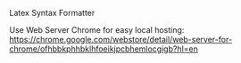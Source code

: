 Latex Syntax Formatter

Use Web Server Chrome for easy local hosting:
https://chrome.google.com/webstore/detail/web-server-for-chrome/ofhbbkphhbklhfoeikjpcbhemlocgigb?hl=en